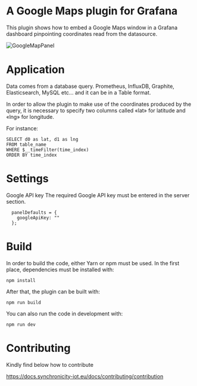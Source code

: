 # A Google Maps plugin for Grafana

This plugin shows how to embed a Google Maps window in a Grafana dashboard
pinpointing coordinates read from the datasource.

![GoogleMapPanel](https://github.com/ddileo/manux81-googlemap-panel/blob/master/src/img/GoogleMapPanel.png)

# Application

Data comes from a database query.
Prometheus, InfluxDB, Graphite, Elasticsearch, MySQL etc...
and it can be in a Table format.

In order to allow the plugin to make use of the coordinates produced by the query,
it is necessary to specify two columns called «lat» for latitude and «lng» for longitude.

For instance:

```
SELECT d0 as lat, d1 as lng
FROM table_name
WHERE $__timeFilter(time_index)
ORDER BY time_index
```

# Settings

Google API key
The required Google API key must be entered in the server section.

```
  panelDefaults = {
    googleApiKey: ""
  };
```

# Build
In order to build the code, either Yarn or npm must be used.
In the first place, dependencies must be installed with:
```
npm install
```
After that, the plugin can be built with:
```
npm run build
```
You can also run the code in development with:
```
npm run dev
```
# Contributing

Kindly find below how to contribute

https://docs.synchronicity-iot.eu/docs/contributing/contribution
